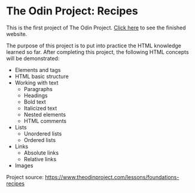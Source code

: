# The Odin Project: Recipes

This is the first project of The Odin Project. [Click here](https://yohanaff.github.io/odin-recipes/index.html) to see the finished website.

The purpose of this project is to put into practice the HTML knowledge learned so far. After completing this project, the following HTML concepts will be demonstrated:

* Elements and tags
* HTML basic structure
* Working with text
    * Paragraphs
    * Headings
    * Bold text
    * Italicized text
    * Nested elements
    * HTML comments
* Lists
    * Unordered lists
    * Ordered lists
* Links
    * Absolute links
    * Relative links
* Images

Project source: https://www.theodinproject.com/lessons/foundations-recipes

